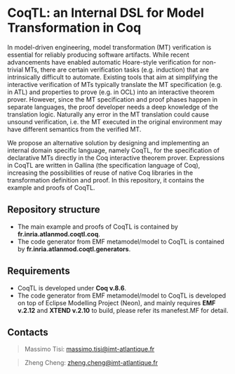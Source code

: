 CoqTL: an Internal DSL for Model Transformation in Coq
=======
In model-driven engineering, model transformation (MT) verification is essential for reliably producing software artifacts. While recent advancements have enabled automatic Hoare-style verification for non-trivial MTs, there are certain verification tasks (e.g. induction) that are intrinsically difficult to automate. Existing tools that aim at simplifying the interactive verification of MTs typically translate the MT specification (e.g. in ATL) and properties to prove (e.g. in OCL) into an interactive theorem prover. However, since the MT specification and proof phases happen in separate languages, the proof developer needs a deep knowledge of the translation logic. Naturally any error in the MT translation could cause unsound verification, i.e. the MT executed in the original environment may have different semantics from the verified MT.

We propose an alternative solution by designing and implementing an internal domain specific language, namely CoqTL, for the specification of declarative MTs directly in the Coq interactive theorem prover.  Expressions in CoqTL are written in Gallina (the specification language of Coq), increasing the possibilities of reuse of native Coq libraries in the transformation definition and proof. In this repository, it contains the example and proofs of CoqTL.

Repository structure
------
* The main example and proofs of CoqTL is contained by **fr.inria.atlanmod.coqtl.coq**.
* The code generator from EMF metamodel/model to CoqTL is contained by **fr.inria.atlanmod.coqtl.generators**.

Requirements
------
* CoqTL is developed under **Coq v.8.6**.
* The code generator from EMF metamodel/model to CoqTL is developed on top of Eclipse Modelling Project (Neon), and mainly requires **EMF v.2.12** and **XTEND v.2.10** to build, please refer its manefest.MF for detail.

Contacts
------
> Massimo Tisi: massimo.tisi@imt-atlantique.fr

> Zheng Cheng: zheng.cheng@imt-atlantique.fr